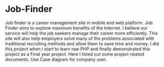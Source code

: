 # Job-Finder
Job finder is a career management site in mobile and web platform. Job Finder aims to explore maximum benefits of the Internet. I believe our service will help the job seekers manage their career more efficiently. This site will also help employers solve many of the problems associated with traditional recruiting methods and allow them to save time and money. I did this project when I start to learn raw PHP and finally demonstrated this project as a Final year project.
Here I listed out some project related documents.
Use Case diagram for company user.

